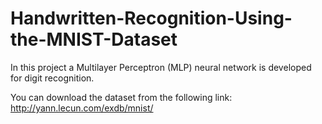 # Handwritten-Recognition-Using-the-MNIST-Dataset
In this project a Multilayer Perceptron (MLP) neural network is developed for digit recognition.  

You can download the dataset from the following link:
http://yann.lecun.com/exdb/mnist/

